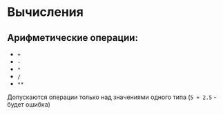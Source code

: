 # Вычисления

## Арифметические операции:

 + `+`
 + `-`
 + `*`
 + `/`
 + `**`

Допускаются операции только над значениями одного типа (`5 + 2.5` - будет ошибка)
